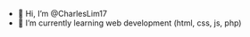 - 👋 Hi, I’m @CharlesLim17
- 🌱 I’m currently learning web development (html, css, js, php)

<!---
CharlesLim17/CharlesLim17 is a ✨ special ✨ repository because its `README.md` (this file) appears on your GitHub profile.
You can click the Preview link to take a look at your changes.
--->
